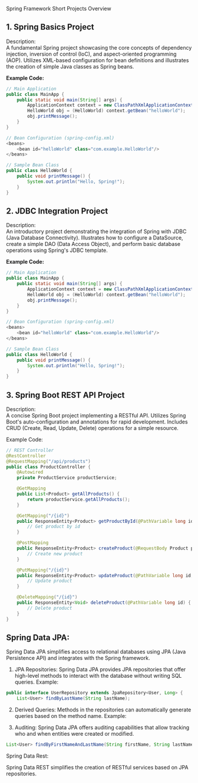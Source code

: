 
Spring Framework Short Projects Overview

## 1. Spring Basics Project
Description:\
A fundamental Spring project showcasing the core concepts of dependency injection, inversion of control (IoC), and aspect-oriented programming (AOP). Utilizes XML-based configuration for bean definitions and illustrates the creation of simple Java classes as Spring beans.

**Example Code:**

```java
// Main Application
public class MainApp {
    public static void main(String[] args) {
        ApplicationContext context = new ClassPathXmlApplicationContext("spring-config.xml");
        HelloWorld obj = (HelloWorld) context.getBean("helloWorld");
        obj.printMessage();
    }
}

// Bean Configuration (spring-config.xml)
<beans>
    <bean id="helloWorld" class="com.example.HelloWorld"/>
</beans>

// Sample Bean Class
public class HelloWorld {
    public void printMessage() {
        System.out.println("Hello, Spring!");
    }
}
```


## 2. JDBC Integration Project
Description:\
An introductory project demonstrating the integration of Spring with JDBC (Java Database Connectivity). Illustrates how to configure a DataSource, create a simple DAO (Data Access Object), and perform basic database operations using Spring's JDBC template.

**Example Code:**

```java
// Main Application
public class MainApp {
    public static void main(String[] args) {
        ApplicationContext context = new ClassPathXmlApplicationContext("spring-config.xml");
        HelloWorld obj = (HelloWorld) context.getBean("helloWorld");
        obj.printMessage();
    }
}

// Bean Configuration (spring-config.xml)
<beans>
    <bean id="helloWorld" class="com.example.HelloWorld"/>
</beans>

// Sample Bean Class
public class HelloWorld {
    public void printMessage() {
        System.out.println("Hello, Spring!");
    }
}

```

## 3. Spring Boot REST API Project
Description:\
A concise Spring Boot project implementing a RESTful API. Utilizes Spring Boot's auto-configuration and annotations for rapid development. Includes CRUD (Create, Read, Update, Delete) operations for a simple resource.

Example Code:

```java
// REST Controller
@RestController
@RequestMapping("/api/products")
public class ProductController {
    @Autowired
    private ProductService productService;

    @GetMapping
    public List<Product> getAllProducts() {
        return productService.getAllProducts();
    }

    @GetMapping("/{id}")
    public ResponseEntity<Product> getProductById(@PathVariable long id) {
        // Get product by id
    }

    @PostMapping
    public ResponseEntity<Product> createProduct(@RequestBody Product product) {
        // Create new product
    }

    @PutMapping("/{id}")
    public ResponseEntity<Product> updateProduct(@PathVariable long id, @RequestBody Product product) {
        // Update product
    }

    @DeleteMapping("/{id}")
    public ResponseEntity<Void> deleteProduct(@PathVariable long id) {
        // Delete product
    }
}

```


## Spring Data JPA:

Spring Data JPA simplifies access to relational databases using JPA (Java Persistence API) and integrates with the Spring framework.

1) JPA Repositories: Spring Data JPA provides JPA repositories that offer high-level methods to interact with the database without writing SQL queries.
Example:

```java
public interface UserRepository extends JpaRepository<User, Long> {
    List<User> findByLastName(String lastName);
```
2) Derived Queries: Methods in the repositories can automatically generate queries based on the method name.
Example:

3) Auditing: Spring Data JPA offers auditing capabilities that allow tracking who and when entities were created or modified.

```java
List<User> findByFirstNameAndLastName(String firstName, String lastName);
```



Spring Data Rest:

Spring Data REST simplifies the creation of RESTful services based on JPA repositories. 


